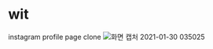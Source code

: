 # wit
instagram profile page clone
![화면 캡처 2021-01-30 035025](https://user-images.githubusercontent.com/58066921/106315322-70216380-62ae-11eb-90ee-32ee5ad6a514.png)
